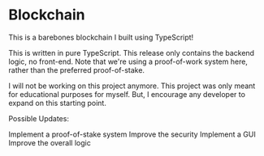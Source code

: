# Blockchain
This is a barebones blockchain I built using TypeScript!

This is written in pure TypeScript. This release only contains the backend logic, no front-end. Note that we're using a proof-of-work system here, rather than the preferred proof-of-stake.

I will not be working on this project anymore. This project was only meant for educational purposes for myself. But, I encourage any developer to expand on this starting point.

Possible Updates:

Implement a proof-of-stake system
Improve the security
Implement a GUI
Improve the overall logic

